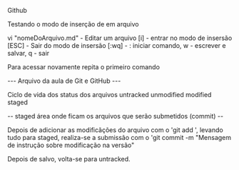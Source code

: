Github

Testando o modo de inserção de em arquivo

vi "nomeDoArquivo.md" - Editar um arquivo
[i] - entrar no modo de insersão
[ESC] - Sair do modo de insersão
[:wq] - : iniciar comando, w - escrever e salvar, q - sair

Para acessar novamente repita o primeiro comando

 --- Arquivo da aula de Git e GitHub ---

 Ciclo de vida dos status dos arquivos
  untracked
  unmodified
  modified
  staged

-- staged área onde ficam os arquivos que serão submetidos (commit) --

Depois de adicionar as modificãções do arquivo com o 'git add <file>', 
levando tudo para staged,
realiza-se a submissão com o 'git commit -m "Mensagem de instrução sobre 
modificação na versão"

Depois de salvo, volta-se para untracked.
